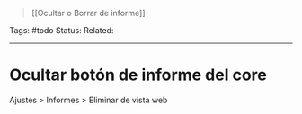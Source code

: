 > [[Ocultar o Borrar de informe]]

Tags: #todo 
Status: 
Related: 

___

# Ocultar botón de informe del core

Ajustes > Informes > Eliminar de vista web